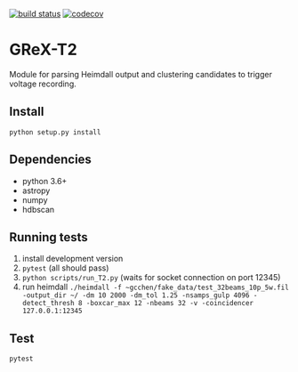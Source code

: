 [![build status](https://img.shields.io/github/workflow/status/GReX-Telescope/GReX-T2/CI/main?style=flat-square&logo=github)](https://github.com/GReX-Telescope/GReX-T2/actions)
[![codecov](https://codecov.io/gh/GReX-Telescope/GReX-T2/branch/master/graph/badge.svg)](https://codecov.io/gh/GReX-Telescope/GReX-T2)

# GReX-T2

Module for parsing Heimdall output and clustering candidates to trigger voltage recording.

## Install

`python setup.py install`

## Dependencies

- python 3.6+
- astropy
- numpy
- hdbscan

## Running tests

1. install development version
2. `pytest` (all should pass)
3. `python scripts/run_T2.py` (waits for socket connection on port 12345)
4. run heimdall
   `./heimdall -f ~gcchen/fake_data/test_32beams_10p_5w.fil -output_dir ~/ -dm 10 2000 -dm_tol 1.25 -nsamps_gulp 4096 -detect_thresh 8 -boxcar_max 12 -nbeams 32 -v -coincidencer 127.0.0.1:12345`

## Test

`pytest`
